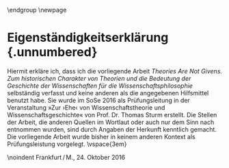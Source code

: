 \endgroup
\newpage

# Eigenständigkeitserklärung {.unnumbered}
Hiermit erkläre ich, dass ich die vorliegende Arbeit *Theories Are Not Givens. Zum historischen Charakter von Theorien und die Bedeutung der Geschichte der Wissenschaften für die Wissenschaftsphilosophie* selbständig verfasst und keine anderen als die angegebenen Hilfsmittel benutzt habe. Sie wurde im SoSe 2016 als Prüfungsleitung in der Veranstaltung &raquo;Zur &rsaquo;Ehe&lsaquo; von Wissenschaftstheorie und Wissenschaftsgeschichte&laquo; von Prof. Dr. Thomas Sturm erstellt. Die Stellen der Arbeit, die anderen Quellen im Wortlaut oder auch nur dem Sinn nach entnommen wurden, sind durch Angaben der Herkunft kenntlich gemacht. Die vorliegende Arbeit wurde bisher in keinem anderen Kontext als Prüfungsleistung vorgelegt.
\vspace{3em}


\noindent Frankfurt&thinsp;/&thinsp;M., 24. Oktober 2016